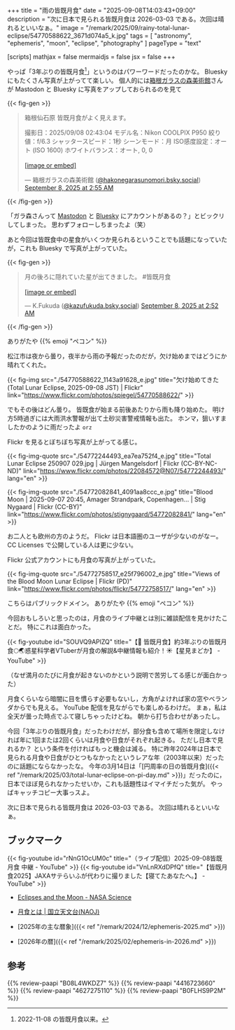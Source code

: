 +++
title = "雨の皆既月食"
date =  "2025-09-08T14:03:43+09:00"
description = "次に日本で見られる皆既月食は 2026-03-03 である。次回は晴れるといいなぁ。"
image = "/remark/2025/09/rainy-total-lunar-eclipse/54770588622_3671d074a5_k.jpg"
tags = [ "astronomy", "ephemeris", "moon", "eclipse", "photography" ]
pageType = "text"

[scripts]
  mathjax = false
  mermaidjs = false
  jsx = false
+++

やっぱ「3年ぶりの皆既月食[^le1]」というのはパワーワードだったのかな。
Bluesky にもたくさん写真が上がってて楽しい。
個人的には[箱根ガラスの森美術館]さんが Mastodon と Bluesky に写真をアップしておられるのを見て

[^le1]: 2022-11-08 の皆既月食以来。

{{< fig-gen >}}
<blockquote class="bluesky-embed" data-bluesky-uri="at://did:plc:qsvlbegjujfqi72cdg4jgzj6/app.bsky.feed.post/3lybb4qsyws24" data-bluesky-cid="bafyreidocvcias7wdsw77vlnls3lsatziblfb2ehapcpn6tcszw25hidky" data-bluesky-embed-color-mode="system"><p lang="ja">箱根仙石原
皆既月食がよく見えます。

撮影日：2025/09/08 02:43:04
モデル名：Nikon COOLPIX P950
絞り値：f/6.3
シャッタースピード：1秒
シーンモード：月
ISO感度設定：オート (ISO 1600)
ホワイトバランス：オート, 0, 0<br><br><a href="https://bsky.app/profile/did:plc:qsvlbegjujfqi72cdg4jgzj6/post/3lybb4qsyws24?ref_src=embed">[image or embed]</a></p>&mdash; 箱根ガラスの森美術館 (<a href="https://bsky.app/profile/did:plc:qsvlbegjujfqi72cdg4jgzj6?ref_src=embed">@hakonegarasunomori.bsky.social</a>) <a href="https://bsky.app/profile/did:plc:qsvlbegjujfqi72cdg4jgzj6/post/3lybb4qsyws24?ref_src=embed">September 8, 2025 at 2:55 AM</a></blockquote><script async src="https://embed.bsky.app/static/embed.js" charset="utf-8"></script>
{{< /fig-gen >}}

「ガラ森さんって [Mastodon](https://mstdn.jp/@hakone_garasunomori "箱根ガラスの森美術館 (@hakone_garasunomori@mstdn.jp) - mstdn.jp") と [Bluesky](https://bsky.app/profile/hakonegarasunomori.bsky.social "箱根ガラスの森美術館 (@hakonegarasunomori.bsky.social) — Bluesky") にアカウントがあるの？」とビックリしてしまった。
思わずフォローしちまったよ（笑）

あと今回は皆既食中の星食がいくつか見られるということでも話題になっていたが，これも Bluesky で写真が上がっていた。

{{< fig-gen >}}
<blockquote class="bluesky-embed" data-bluesky-uri="at://did:plc:t5z4mqg7q3u7caiqkjakermp/app.bsky.feed.post/3lybaymkij22w" data-bluesky-cid="bafyreigiiz6c5xiix77gljsqwr5xpdu4qu3i4d4enh5ey3umftjdq4rfxa" data-bluesky-embed-color-mode="system"><p lang="ja">月の後ろに隠れていた星が出てきました。
#皆既月食<br><br><a href="https://bsky.app/profile/did:plc:t5z4mqg7q3u7caiqkjakermp/post/3lybaymkij22w?ref_src=embed">[image or embed]</a></p>&mdash; K.Fukuda (<a href="https://bsky.app/profile/did:plc:t5z4mqg7q3u7caiqkjakermp?ref_src=embed">@kazufukuda.bsky.social</a>) <a href="https://bsky.app/profile/did:plc:t5z4mqg7q3u7caiqkjakermp/post/3lybaymkij22w?ref_src=embed">September 8, 2025 at 2:52 AM</a></blockquote><script async src="https://embed.bsky.app/static/embed.js" charset="utf-8"></script>
{{< /fig-gen >}}

ありがたや {{% emoji "ペコン" %}}

松江市は夜から曇り，夜半から雨の予報だったのだが，欠け始めまではどうにか晴れてくれた。

{{< fig-img src="./54770588622_1143a91628_e.jpg" title="欠け始めてきた (Total Lunar Eclipse, 2025-09-08 JST) | Flickr" link="https://www.flickr.com/photos/spiegel/54770588622/" >}}

でもその後はどん曇り。
皆既食が始まる前後あたりから雨も降り始めた。
明け方5時過ぎには大雨洪水警報が出て土砂災害警戒情報も出た。
ホンマ，狙いすましたかのように雨だったよ `orz`

Flickr を見るとぼちぼち写真が上がってる感じ。

{{< fig-img-quote src="./54772244493_ea7ea752f4_e.jpg" title="Total Lunar Eclipse 250907 029.jpg | Jürgen Mangelsdorf | Flickr (CC-BY-NC-ND)" link="https://www.flickr.com/photos/22084572@N07/54772244493/" lang="en" >}}

{{< fig-img-quote src="./54772082841_4091aa8ccc_e.jpg" title="Blood Moon | 2025-09-07 20:45, Amager Strandpark, Copenhagen… | Stig Nygaard | Flickr (CC-BY)" link="https://www.flickr.com/photos/stignygaard/54772082841/" lang="en" >}}

お二人とも欧州の方のようだ。
Flickr は日本語圏のユーザが少ないのがなー。
CC Licenses で公開している人は更に少ない。

Flickr 公式アカウントにも月食の写真が上がっていた。

{{< fig-img-quote src="./54772758517_e25f796002_e.jpg" title="Views of the Blood Moon Lunar Eclipse | Flickr (PD)" link="https://www.flickr.com/photos/flickr/54772758517/" lang="en" >}}

こちらはパブリックドメイン。
ありがたや {{% emoji "ペコン" %}}

今回おもしろいと思ったのは，月食のライブ中継とは別に雑談配信を見かけたことだ。
特にこれは面白かった。

{{< fig-youtube id="SOUVQ9APlZQ" title="【🌟 皆既月食】約3年ぶりの皆既月食🌕🌏惑星科学者VTuberが月食の解説&中継情報も紹介！☀【星見まどか】 - YouTube" >}}

（なぜ満月のたびに月食が起きないのかという説明で苦労してる感じが面白かった）

月食くらいなら暗闇に目を慣らす必要もないし，方角がよければ家の窓やベランダからでも見える。
YouTube 配信を見ながらでも楽しめるわけだ。
まぁ，私は全天が曇った時点でふて寝しちゃったけどね。
朝から打ち合わせがあったし。

今回「3年ぶりの皆既月食」だったわけだが，部分食も含めて場所を限定しなければ年に1回または2回くらいは月食や日食がそれぞれ起きる。
ただし日本で見れるか？ という条件を付ければもっと機会は減る。
特に昨年2024年は日本で見られる月食や日食がひとつもなかったというレアな年（2003年以来）だったのに話題にならなかったな。
今年の3月14日は「[円周率の日の皆既月食]({{< ref "/remark/2025/03/total-lunar-eclipse-on-pi-day.md" >}})」だったのに，日本でほぼ見られなかったせいか，これも話題性はイマイチだった気が。
やっぱキャッチコピー大事っスよ。

次に日本で見られる皆既月食は 2026-03-03 である。
次回は晴れるといいなぁ。

## ブックマーク

{{< fig-youtube id="rNnG1OcUM0c" title="（ライブ配信）2025-09-08皆既月食 中継 - YouTube" >}}
{{< fig-youtube id="VnLnRXdDPfQ" title="【皆既月食2025】JAXAサテらいふが代わりに撮りました【寝てたあなたへ。】 - YouTube" >}}

- [Eclipses and the Moon - NASA Science](https://science.nasa.gov/moon/eclipses/)
- [月食とは | 国立天文台(NAOJ)](https://www.nao.ac.jp/astro/basic/lunar-eclipse.html)

- [2025年の主な暦象]({{< ref "/remark/2024/12/ephemeris-2025.md" >}})
- [2026年の暦]({{< ref "/remark/2025/02/ephemeris-in-2026.md" >}})

[箱根ガラスの森美術館]: https://www.hakone-garasunomori.jp/ "箱根ガラスの森美術館 | ヴェネチアン・グラス専門の美術館"

## 参考

{{% review-paapi "B08L4WKDZ7" %}} <!-- PowerShot ZOOM -->
{{% review-paapi "4416723660" %}} <!-- 天文年鑑 2025年版 -->
{{% review-paapi "4627275110" %}} <!-- 天体物理学 -->
{{% review-paapi "B0FLHS9P2M" %}} <!-- 「月刊星ナビ」2025年10月号 -->
